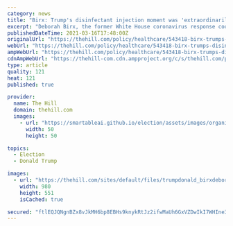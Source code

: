```yaml
---
category: news
title: "Birx: Trump's disinfectant injection moment was 'extraordinarily uncomfortable'"
excerpt: "Deborah Birx, the former White House coronavirus response coordinator, said on Monday that former President Trump’s suggestion to treat COVID-19 by injecting disinfectant and using ultraviolet rays wa"
publishedDateTime: 2021-03-16T17:48:00Z
originalUrl: "https://thehill.com/policy/healthcare/543418-birx-trumps-disinfectant-injection-moment-was-extraordinarily-uncomfortable"
webUrl: "https://thehill.com/policy/healthcare/543418-birx-trumps-disinfectant-injection-moment-was-extraordinarily-uncomfortable"
ampWebUrl: "https://thehill.com/policy/healthcare/543418-birx-trumps-disinfectant-injection-moment-was-extraordinarily-uncomfortable?amp"
cdnAmpWebUrl: "https://thehill-com.cdn.ampproject.org/c/s/thehill.com/policy/healthcare/543418-birx-trumps-disinfectant-injection-moment-was-extraordinarily-uncomfortable?amp"
type: article
quality: 121
heat: 121
published: true

provider:
  name: The Hill
  domain: thehill.com
  images:
    - url: "https://smartableai.github.io/election/assets/images/organizations/thehill.com-50x50.jpg"
      width: 50
      height: 50

topics:
  - Election
  - Donald Trump

images:
  - url: "https://thehill.com/sites/default/files/trumpdonald_birxdeborah_03242020getty.jpg"
    width: 980
    height: 551
    isCached: true

secured: "ftlEQJQNgnBZx8vJkMH6bp8EBHs9knykRtJz2ifwMaUh6GxVZDwIkI7WHIne36VL8hGtWO4PYlWf8/MPQW669SRxV/GaBORnAwn8MTugNDA8ex0j8wkEkO+fgtSmZenaX834vQkXIdLWLXTP4IW0DElphYmktNu/3ikqY9V/E1N/WPXWNMwaMOA8RdI7AFbUN0I2ETaYy8tyoHB588oV7QBFy74bn24pMgTYVox+vlKtY2mtS/DtQTPV/nNn3IBUW81BuS+fv3O/nbo3nEzM0SCcvdnD1rNQ+616F64YBptprjhtOcgcOHSTkKXpJrUAaFzO7wS/0wDLvNOvzU188fR5euQqS1QKKzD7sZimJo4=;lJebsd86l1h8p4qGzCAcqw=="
---
```


